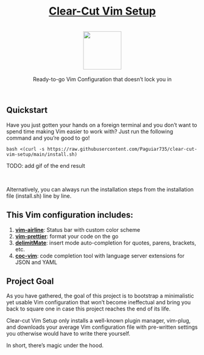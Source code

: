 <h1 align="center"><a href="https://paguiar.link/clear-cut-vim-setup">Clear-Cut Vim Setup</a></h1>

<p align="center">
    <br>
  <a href="https://pixabay.com/vectors/vim-text-editor-apps-icon-theme-27718">
    <img src="https://cdn.pixabay.com/photo/2012/04/11/11/53/vim-27718_960_720.png" width="100px" height="100px"/>
  </a>
  <br><br>
    Ready-to-go Vim Configuration that doesn’t lock you in
  <br>
</p>

<br>

## Quickstart

Have you just gotten your hands on a foreign terminal and you don’t want to spend time making Vim easier to work with? Just run the following command and you’re good to go!

```
bash <(curl -s https://raw.githubusercontent.com/Paguiar735/clear-cut-vim-setup/main/install.sh)
```

TODO: add gif of the end result

<br>

Alternatively, you can always run the installation steps from the installation file (install.sh) line by line.

## This Vim configuration includes:

1.  [**vim-airline**](https://github.com/vim-airline/vim-airline): Status bar with custom color scheme
2.  [**vim-prettier**](https://github.com/prettier/vim-prettier): format your code on the go
3.  [**delimitMate**](https://github.com/Raimondi/delimitMate): insert mode auto-completion for quotes, parens, brackets, etc.
4.  [**coc-vim**](https://github.com/neoclide/coc.nvim): code completion tool with language server extensions for JSON and YAML

## Project Goal

As you have gathered, the goal of this project is to bootstrap a minimalistic yet usable Vim configuration that won’t become ineffectual and bring you back to square one in case this project reaches the end of its life.

Clear-cut Vim Setup only installs a well-known plugin manager, vim-plug, and downloads your average Vim configuration file with pre-written settings you otherwise would have to write there yourself.

In short, there’s magic under the hood.
